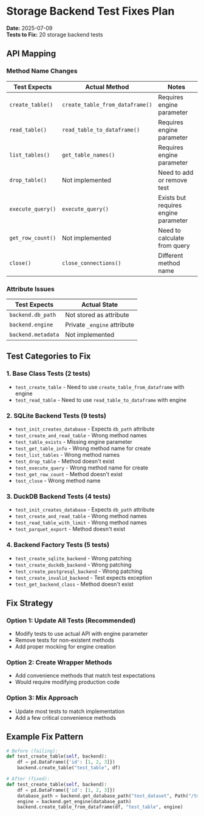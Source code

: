 # Storage Backend Test Fixes Plan

**Date:** 2025-07-09  
**Tests to Fix:** 20 storage backend tests

## API Mapping

### Method Name Changes
| Test Expects | Actual Method | Notes |
|--------------|---------------|--------|
| `create_table()` | `create_table_from_dataframe()` | Requires engine parameter |
| `read_table()` | `read_table_to_dataframe()` | Requires engine parameter |
| `list_tables()` | `get_table_names()` | Requires engine parameter |
| `drop_table()` | Not implemented | Need to add or remove test |
| `execute_query()` | `execute_query()` | Exists but requires engine parameter |
| `get_row_count()` | Not implemented | Need to calculate from query |
| `close()` | `close_connections()` | Different method name |

### Attribute Issues
| Test Expects | Actual State |
|--------------|--------------|
| `backend.db_path` | Not stored as attribute |
| `backend.engine` | Private `_engine` attribute |
| `backend.metadata` | Not implemented |

## Test Categories to Fix

### 1. Base Class Tests (2 tests)
- `test_create_table` - Need to use `create_table_from_dataframe` with engine
- `test_read_table` - Need to use `read_table_to_dataframe` with engine

### 2. SQLite Backend Tests (9 tests)
- `test_init_creates_database` - Expects `db_path` attribute
- `test_create_and_read_table` - Wrong method names
- `test_table_exists` - Missing engine parameter
- `test_get_table_info` - Wrong method name for create
- `test_list_tables` - Wrong method names
- `test_drop_table` - Method doesn't exist
- `test_execute_query` - Wrong method name for create
- `test_get_row_count` - Method doesn't exist
- `test_close` - Wrong method name

### 3. DuckDB Backend Tests (4 tests)
- `test_init_creates_database` - Expects `db_path` attribute
- `test_create_and_read_table` - Wrong method names
- `test_read_table_with_limit` - Wrong method names
- `test_parquet_export` - Method doesn't exist

### 4. Backend Factory Tests (5 tests)
- `test_create_sqlite_backend` - Wrong patching
- `test_create_duckdb_backend` - Wrong patching
- `test_create_postgresql_backend` - Wrong patching
- `test_create_invalid_backend` - Test expects exception
- `test_get_backend_class` - Method doesn't exist

## Fix Strategy

### Option 1: Update All Tests (Recommended)
- Modify tests to use actual API with engine parameter
- Remove tests for non-existent methods
- Add proper mocking for engine creation

### Option 2: Create Wrapper Methods
- Add convenience methods that match test expectations
- Would require modifying production code

### Option 3: Mix Approach
- Update most tests to match implementation
- Add a few critical convenience methods

## Example Fix Pattern

```python
# Before (failing):
def test_create_table(self, backend):
    df = pd.DataFrame({'id': [1, 2, 3]})
    backend.create_table("test_table", df)

# After (fixed):
def test_create_table(self, backend):
    df = pd.DataFrame({'id': [1, 2, 3]})
    database_path = backend.get_database_path("test_dataset", Path("/tmp"))
    engine = backend.get_engine(database_path)
    backend.create_table_from_dataframe(df, "test_table", engine)
```